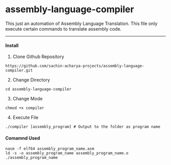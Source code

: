 # assembly-language-compiler
This just an automation of Assembly Language Translation. This file only execute certain commands to translate assembly code.
________________________________________________________

#### Install
1. Clone Github Repository

  ````
  https://github.com/sachin-acharya-projects/assembly-language-compiler.git
  ````

2. Change Directory
  ````
  cd assembly-language-compiler
  ````

3. Change Mode
  ````
  chmod +x compiler
  ````

4. Execute File
  ````
  ./compiler [assembly_program] # Output to the folder as program name
  ````
  
#### Comamnd Used
````
nasm -f elf64 assembly_program_name.asm 
ld -s -o assembly_program_name assembly_program_name.o
./assembly_program_name
````
